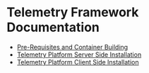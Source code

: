 # Telemetry Framework Documentation

* [Pre-Requisites and Container Building](01-prerequisites_and_container_building.md)
* [Telemetry Platform Server Side Installation](02-server_side_installation.md)
* [Telemetry Platform Client Side Installation](03-client_side_installation.md)
